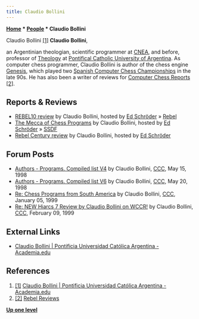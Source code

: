 ```yaml
---
title: Claudio Bollini
---
```

**[Home](Home "Home") * [People](People "People") * Claudio Bollini**

[](http://uca-ar.academia.edu/cepteo) Claudio Bollini <a id="cite-note-1" href="#cite-ref-1">[1]</a>
**Claudio Bollini**,

an Argentinian theologian, scientific programmer at [CNEA](https://en.wikipedia.org/wiki/National_Atomic_Energy_Commission), and before, professor of [Theology](https://en.wikipedia.org/wiki/Theology) at [Pontifical Catholic University of Argentina](https://en.wikipedia.org/wiki/Pontifical_Catholic_University_of_Argentina).
As computer chess programmer, Claudio Bollini is author of the chess engine [Genesis](Genesis_AR "Genesis AR"), which played two [Spanish Computer Chess Championships](Spanish_Computer_Chess_Championship "Spanish Computer Chess Championship") in the late 90s.
He has also been a writer of reviews for [Computer Chess Reports](Computer_Chess_Reports "Computer Chess Reports") <a id="cite-note-2" href="#cite-ref-2">[2]</a>.

## Reports & Reviews

- [REBEL10 review](http://www.rebel.nl/claudio3.htm) by Claudio Bollini, hosted by [Ed Schröder](Ed_Schroder "Ed Schroder") » [Rebel](Rebel "Rebel")
- [The Mecca of Chess Programs](http://www.rebel.nl/claudio4.htm) by Claudio Bollini, hosted by [Ed Schröder](Ed_Schroder "Ed Schroder") » [SSDF](SSDF "SSDF")
- [Rebel Century review](http://www.rebel.nl/claudio5.htm) by Claudio Bollini, hosted by [Ed Schröder](Ed_Schroder "Ed Schroder")

## Forum Posts

- [Authors - Programs. Compiled list V4](https://www.stmintz.com/ccc/index.php?id=18706) by Claudio Bollini, [CCC](CCC "CCC"), May 15, 1998
- [Authors - Programs. Compiled list V6](https://www.stmintz.com/ccc/index.php?id=19000) by Claudio Bollini, [CCC](CCC "CCC"), May 20, 1998
- [Re: Chess Programs from South America](https://www.stmintz.com/ccc/index.php?id=38360) by Claudio Bollini, [CCC](CCC "CCC"), January 05, 1999
- [Re: NEW Hiarcs 7 Review by Claudio Bollini on WCCR!](https://www.stmintz.com/ccc/index.php?id=42797) by Claudio Bollini, [CCC](CCC "CCC"), February 09, 1999

## External Links

- [Claudio Bollini | Pontificia Universidad Católica Argentina - Academia.edu](http://uca-ar.academia.edu/cepteo)

## References

1. <a id="cite-ref-1" href="#cite-note-1">[1]</a> [Claudio Bollini | Pontificia Universidad Católica Argentina - Academia.edu](http://uca-ar.academia.edu/cepteo)
1. <a id="cite-ref-2" href="#cite-note-2">[2]</a> [Rebel Reviews](http://www.rebel.nl/reviews.htm)

**[Up one level](People "People")**

